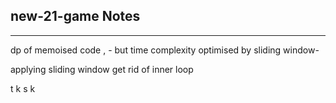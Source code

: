 <h2>new-21-game Notes</h2><hr>dp of memoised code , - but time complexity optimised by sliding window-

applying sliding window get rid of inner loop 

t  k
s  k

